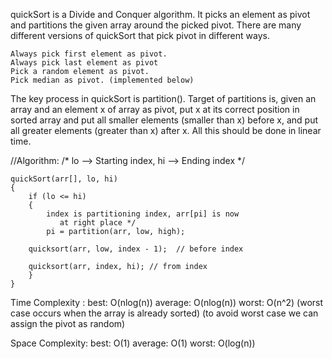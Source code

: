 quickSort is a Divide and Conquer algorithm. It picks an element as pivot and partitions the given array around the picked pivot. There are many different versions of quickSort that pick pivot in different ways.

    Always pick first element as pivot.
    Always pick last element as pivot
    Pick a random element as pivot.
    Pick median as pivot. (implemented below)

The key process in quickSort is partition(). Target of partitions is, given an array and an element x of array as pivot, put x at its correct position in sorted array and put all smaller elements (smaller than x) before x, and put all greater elements (greater than x) after x. All this should be done in linear time.


//Algorithm:
/* lo  --> Starting index,  hi  --> Ending index */

	quickSort(arr[], lo, hi)
	{
	    if (lo <= hi)
	    {
	        index is partitioning index, arr[pi] is now
	           at right place */
	        pi = partition(arr, low, high);

        quicksort(arr, low, index - 1);  // before index
        
        quicksort(arr, index, hi); // from index 
    	}
	}

Time Complexity : 
	best: O(nlog(n))
	average: O(nlog(n))
	worst: O(n^2) (worst case occurs when the array is already sorted)
				  (to avoid worst case we can assign the pivot as random)
			
Space Complexity:
	best: O(1)
	average: O(1)
	worst: O(log(n))



